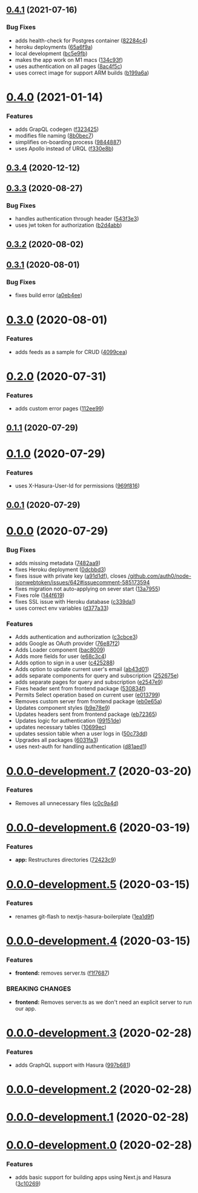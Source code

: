 ## [0.4.1](https://github.com/ghoshnirmalya/nextjs-hasura-boilerplate/compare/0.4.0...0.4.1) (2021-07-16)


### Bug Fixes

* adds health-check for Postgres container ([82284c4](https://github.com/ghoshnirmalya/nextjs-hasura-boilerplate/commit/82284c48d098085f1f5bc233c77eaab7b6be4ea8))
* heroku deployments ([65a6f9a](https://github.com/ghoshnirmalya/nextjs-hasura-boilerplate/commit/65a6f9a22c67c466af2db12f9a06697a9b8c2227))
* local development ([bc5e9fb](https://github.com/ghoshnirmalya/nextjs-hasura-boilerplate/commit/bc5e9fbf309626385b2a865ee813a7324fd168ff))
* makes the app work on M1 macs ([134c93f](https://github.com/ghoshnirmalya/nextjs-hasura-boilerplate/commit/134c93fecf0002b650917e7715f507268a9a49aa))
* uses authentication on all pages ([8ac4f5c](https://github.com/ghoshnirmalya/nextjs-hasura-boilerplate/commit/8ac4f5cbfff5de71b117f3b1151011ddd90311da))
* uses correct image for support ARM builds ([b199a6a](https://github.com/ghoshnirmalya/nextjs-hasura-boilerplate/commit/b199a6a5cf0fa89008bfafb4ad12275f631da21f))

# [0.4.0](https://github.com/ghoshnirmalya/nextjs-hasura-boilerplate/compare/0.3.4...0.4.0) (2021-01-14)

### Features

- adds GrapQL codegen ([f323425](https://github.com/ghoshnirmalya/nextjs-hasura-boilerplate/commit/f3234253bb99770b78db9809f6ac796ff6735fd7))
- modifies file naming ([8b0bec7](https://github.com/ghoshnirmalya/nextjs-hasura-boilerplate/commit/8b0bec70d0b3d195664d680a85a791b0f0582465))
- simplifies on-boarding process ([9844887](https://github.com/ghoshnirmalya/nextjs-hasura-boilerplate/commit/98448877aaee05865dcd80fb66abf754b13e6a64))
- uses Apollo instead of URQL ([f330e8b](https://github.com/ghoshnirmalya/nextjs-hasura-boilerplate/commit/f330e8b1edf6905a690cef92bd21da70b282f256))

## [0.3.4](https://github.com/ghoshnirmalya/nextjs-hasura-boilerplate/compare/0.3.3...0.3.4) (2020-12-12)

## [0.3.3](https://github.com/ghoshnirmalya/nextjs-hasura-boilerplate/compare/0.3.2...0.3.3) (2020-08-27)

### Bug Fixes

- handles authentication through header ([543f3e3](https://github.com/ghoshnirmalya/nextjs-hasura-boilerplate/commit/543f3e33753a2f893c1e45b269a4d1da8d889cf3))
- uses jwt token for authorization ([b2d4abb](https://github.com/ghoshnirmalya/nextjs-hasura-boilerplate/commit/b2d4abb08ccfa1594230f2d39c223c54a9e1b53e))

## [0.3.2](https://github.com/ghoshnirmalya/nextjs-hasura-boilerplate/compare/0.3.1...0.3.2) (2020-08-02)

## [0.3.1](https://github.com/ghoshnirmalya/nextjs-hasura-boilerplate/compare/0.3.0...0.3.1) (2020-08-01)

### Bug Fixes

- fixes build error ([a0eb4ee](https://github.com/ghoshnirmalya/nextjs-hasura-boilerplate/commit/a0eb4ee4cf5ad3dde070960a4c48172fa10792de))

# [0.3.0](https://github.com/ghoshnirmalya/nextjs-hasura-boilerplate/compare/0.2.0...0.3.0) (2020-08-01)

### Features

- adds feeds as a sample for CRUD ([4099cea](https://github.com/ghoshnirmalya/nextjs-hasura-boilerplate/commit/4099cea015c55c121d7ada3c6fe3f563a77dde62))

# [0.2.0](https://github.com/ghoshnirmalya/nextjs-hasura-boilerplate/compare/0.1.1...0.2.0) (2020-07-31)

### Features

- adds custom error pages ([112ee99](https://github.com/ghoshnirmalya/nextjs-hasura-boilerplate/commit/112ee99d534ec2915e6479c2f5cafb6838db0d3e))

## [0.1.1](https://github.com/ghoshnirmalya/nextjs-hasura-boilerplate/compare/0.1.0...0.1.1) (2020-07-29)

# [0.1.0](https://github.com/ghoshnirmalya/nextjs-hasura-boilerplate/compare/0.0.1...0.1.0) (2020-07-29)

### Features

- uses X-Hasura-User-Id for permissions ([969f816](https://github.com/ghoshnirmalya/nextjs-hasura-boilerplate/commit/969f81611e9f96c154af207b6956ecf54508cc57))

## [0.0.1](https://github.com/ghoshnirmalya/nextjs-hasura-boilerplate/compare/0.0.0...0.0.1) (2020-07-29)

# [0.0.0](https://github.com/ghoshnirmalya/nextjs-hasura-boilerplate/compare/0.0.0...0.0.1) (2020-07-29)

### Bug Fixes

- adds missing metadata ([7482aa9](https://github.com/ghoshnirmalya/nextjs-hasura-boilerplate/commit/7482aa96f5a951bf0ba216baec8f46e1df292aec))
- fixes Heroku deployment ([0dcbbd3](https://github.com/ghoshnirmalya/nextjs-hasura-boilerplate/commit/0dcbbd365c8efdf6dac6aec7ea65615a201d68c9))
- fixes issue with private key ([a91d1df](https://github.com/ghoshnirmalya/nextjs-hasura-boilerplate/commit/a91d1df78027d6c1ae04561cf1044f9db67d04d3)), closes [/github.com/auth0/node-jsonwebtoken/issues/642#issuecomment-585173594](https://github.com//github.com/auth0/node-jsonwebtoken/issues/642/issues/issuecomment-585173594)
- fixes migration not auto-applying on sever start ([13a7955](https://github.com/ghoshnirmalya/nextjs-hasura-boilerplate/commit/13a79554827be36561d7d8c1cfd6bc5caf3ce9cc))
- Fixes role ([144f619](https://github.com/ghoshnirmalya/nextjs-hasura-boilerplate/commit/144f619be5b8fdadd125df559d0ca029ec0c0abf))
- fixes SSL issue with Heroku database ([c339da1](https://github.com/ghoshnirmalya/nextjs-hasura-boilerplate/commit/c339da140bd4661dfb5ebdb4a56f265fa90f30a6))
- uses correct env variables ([d377a33](https://github.com/ghoshnirmalya/nextjs-hasura-boilerplate/commit/d377a33acdef6ac6cfeed32dbe01e695b9a6b6ad))

### Features

- Adds authentication and authorization ([c3cbce3](https://github.com/ghoshnirmalya/nextjs-hasura-boilerplate/commit/c3cbce3637e70c5a8adb5b70c61147de4a71ac27))
- adds Google as OAuth provider ([76e87f2](https://github.com/ghoshnirmalya/nextjs-hasura-boilerplate/commit/76e87f25c87445c62893a0de60ce63b95ed13bdd))
- Adds Loader component ([bac8009](https://github.com/ghoshnirmalya/nextjs-hasura-boilerplate/commit/bac80091dd83cb65ddcb89f83a93cdeffdfbe303))
- Adds more fields for user ([e68c3c4](https://github.com/ghoshnirmalya/nextjs-hasura-boilerplate/commit/e68c3c4cb4d9e3aaf6925e89c10681acc421e41b))
- Adds option to sign in a user ([c425288](https://github.com/ghoshnirmalya/nextjs-hasura-boilerplate/commit/c42528859465116585c1a9a6af7f29fbd1734b8c))
- Adds option to update current user's email ([ab43d01](https://github.com/ghoshnirmalya/nextjs-hasura-boilerplate/commit/ab43d016e86ad895a52075274d17753c45e289dc))
- adds separate components for query and subscription ([252675e](https://github.com/ghoshnirmalya/nextjs-hasura-boilerplate/commit/252675e057dd21ca5cf53cf37ef0a9a40ea437c7))
- adds separate pages for query and subscription ([e2547e9](https://github.com/ghoshnirmalya/nextjs-hasura-boilerplate/commit/e2547e94516cc42b8918ffc655570779b72ff74c))
- Fixes header sent from frontend package ([530834f](https://github.com/ghoshnirmalya/nextjs-hasura-boilerplate/commit/530834fb2368f9462405d51ee7503793d4e62190))
- Permits Select operation based on current user ([e013799](https://github.com/ghoshnirmalya/nextjs-hasura-boilerplate/commit/e013799ec84e6e7c5dd7c1e6d5355bf87edbeb87))
- Removes custom server from frontend package ([eb0e65a](https://github.com/ghoshnirmalya/nextjs-hasura-boilerplate/commit/eb0e65af21fc0be206f4e749a829bc0cece48b52))
- Updates component styles ([b9e78e9](https://github.com/ghoshnirmalya/nextjs-hasura-boilerplate/commit/b9e78e936e792e13f69781c01e48a05789b02e02))
- Updates headers sent from frontend package ([eb72365](https://github.com/ghoshnirmalya/nextjs-hasura-boilerplate/commit/eb72365203bd5863fc6405941f6658941ba7e8c3))
- Updates logic for authentication ([99151de](https://github.com/ghoshnirmalya/nextjs-hasura-boilerplate/commit/99151deb462d33a2fe4f655c75c7b41219a8d074))
- updates necessary tables ([10699ec](https://github.com/ghoshnirmalya/nextjs-hasura-boilerplate/commit/10699ec8144ab91831adf338d09e8ab1a96dae9a))
- updates session table when a user logs in ([50c73dd](https://github.com/ghoshnirmalya/nextjs-hasura-boilerplate/commit/50c73dd9d0b96114c27844e2e583cb8c315fd588))
- Upgrades all packages ([6031fa3](https://github.com/ghoshnirmalya/nextjs-hasura-boilerplate/commit/6031fa3322b22caa9145e711d532eebdb0ddfa4c))
- uses next-auth for handling authentication ([d81aed1](https://github.com/ghoshnirmalya/nextjs-hasura-boilerplate/commit/d81aed10c098162a2ac16b4770f0de0ef5c6d421))

# [0.0.0-development.7](https://github.com/ghoshnirmalya/nextjs-hasura-boilerplate/compare/0.0.0...0.0.1) (2020-03-20)

### Features

- Removes all unnecessary files ([c0c9a4d](https://github.com/ghoshnirmalya/nextjs-hasura-boilerplate/commit/c0c9a4d33834d1f273d3360444887e7e7de2aca0))

# [0.0.0-development.6](https://github.com/ghoshnirmalya/nextjs-hasura-boilerplate/compare/0.0.0...0.0.1) (2020-03-19)

### Features

- **app:** Restructures directories ([72423c9](https://github.com/ghoshnirmalya/nextjs-hasura-boilerplate/commit/72423c9d3ec504214877788b078d7ad00c597cc3))

# [0.0.0-development.5](https://github.com/ghoshnirmalya/nextjs-hasura-boilerplate/compare/0.0.0...0.0.1) (2020-03-15)

### Features

- renames git-flash to nextjs-hasura-boilerplate ([1ea1d9f](https://github.com/ghoshnirmalya/nextjs-hasura-boilerplate/commit/1ea1d9f2060624b3409be93b4da2520737d1011b))

# [0.0.0-development.4](https://github.com/ghoshnirmalya/nextjs-hasura-boilerplate/compare/0.0.0...0.0.1) (2020-03-15)

### Features

- **frontend:** removes server.ts ([f1f7687](https://github.com/ghoshnirmalya/nextjs-hasura-boilerplate/commit/f1f7687bd403185eadd7b0b6cc3927e1c910769d))

### BREAKING CHANGES

- **frontend:** Removes server.ts as we don't need an explicit server to run our app.

# [0.0.0-development.3](https://github.com/ghoshnirmalya/nextjs-hasura-boilerplate/compare/0.0.0...0.0.1) (2020-02-28)

### Features

- adds GraphQL support with Hasura ([997b681](https://github.com/ghoshnirmalya/nextjs-hasura-boilerplate/commit/997b681fe01aa6e9523fc0146ee02817511ed4e7))

# [0.0.0-development.2](https://github.com/ghoshnirmalya/nextjs-hasura-boilerplate/compare/0.0.0...0.0.1) (2020-02-28)

# [0.0.0-development.1](https://github.com/ghoshnirmalya/nextjs-hasura-boilerplate/compare/0.0.0...0.0.1) (2020-02-28)

# [0.0.0-development.0](https://github.com/ghoshnirmalya/nextjs-hasura-boilerplate/compare/0.0.0...0.0.1) (2020-02-28)

### Features

- adds basic support for building apps using Next.js and Hasura ([3c10269](https://github.com/ghoshnirmalya/nextjs-hasura-boilerplate/commit/3c10269c51ac4f1ab2444f2d6fd1f66d0b90626d))

